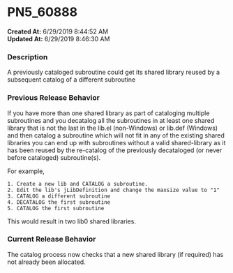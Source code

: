 # PN5_60888

**Created At:** 6/29/2019 8:44:52 AM  
**Updated At:** 6/29/2019 8:46:30 AM  


### Description

A previously cataloged subroutine could get its shared library reused by a subsequent catalog of a different subroutine



### Previous Release Behavior

If you have more than one shared library as part of cataloging multiple subroutines and you decatalog all the subroutines in at least one shared library that is not the last in the lib.el (non-Windows) or lib.def (Windows) and then catalog a subroutine which will not fit in any of the existing shared libraries you can end up with subroutines without a valid shared-library as it has been reused by the re-catalog of the previously decataloged (or never before cataloged) subroutine(s).

For example,

```
1. Create a new lib and CATALOG a subroutine.
2. Edit the lib's jLibDefinition and change the maxsize value to "1"
3. CATALOG a different subroutine
4. DECATALOG the first subroutine
5. CATALOG the first subroutine
```

This would result in two lib0 shared libraries.



### Current Release Behavior

The catalog process now checks that a new shared library (if required) has not already been allocated.
